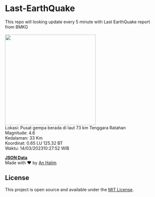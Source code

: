 # Last-EarthQuake
This repo will looking update every 5 minute with Last EarthQuake report from BMKG
<br>
<br>
<img src="https://ews.bmkg.go.id/TEWS/data/20230314102752.mmi.jpg?39088da217okf5e0tacauvt" width="300"/>
<br>
Lokasi: Pusat gempa berada di laut 73 km Tenggara Ratahan <br>
Magnitude: 4.6 <br>
Kedalaman: 33 Km <br>
Koordinat: 0.65 LU 125.32 BT <br>
Waktu: 14/03/202310:27:52 WIB <br>

<a href="./data/data.json">**JSON Data**</a>
<br>
Made with ❤️ by <a href="https://github.com/an-halim">An Halim</a>
## License

This project is open source and available under the [MIT License](LICENSE).
